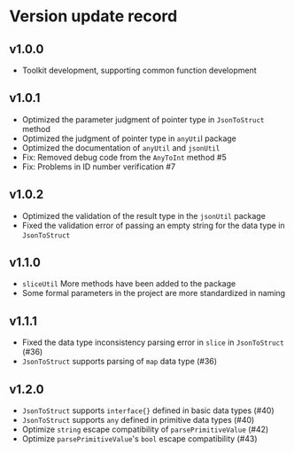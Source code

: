 # Version update record

## v1.0.0
- Toolkit development, supporting common function development

## v1.0.1
- Optimized the parameter judgment of pointer type in `JsonToStruct` method
- Optimized the judgment of pointer type in `anyUti`l package
- Optimized the documentation of `anyUtil` and `jsonUtil`
- Fix: Removed debug code from the `AnyToInt` method #5
- Fix: Problems in ID number verification #7

## v1.0.2
- Optimized the validation of the result type in the `jsonUtil` package
- Fixed the validation error of passing an empty string for the data type in `JsonToStruct`

## v1.1.0
- `sliceUtil` More methods have been added to the package
- Some formal parameters in the project are more standardized in naming

## v1.1.1
- Fixed the data type inconsistency parsing error in `slice` in `JsonToStruct` (#36)
- `JsonToStruct` supports parsing of `map` data type (#36)

## v1.2.0
- `JsonToStruct` supports `interface{}` defined in basic data types (#40)
- `JsonToStruct` supports `any` defined in primitive data types (#40)
- Optimize `string` escape compatibility of `parsePrimitiveValue` (#42)
- Optimize `parsePrimitiveValue`'s `bool` escape compatibility (#43)